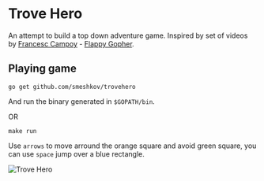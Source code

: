 # Trove Hero

An attempt to build a top down adventure game. 
Inspired by set of videos by [Francesc Campoy](https://campoy.cat/) - [Flappy Gopher](https://github.com/campoy/flappy-gopher).

## Playing game

```
go get github.com/smeshkov/trovehero
```
And run the binary generated in `$GOPATH/bin`.

OR

`make run`

Use `arrows` to move arround the orange square and avoid green square, you can use `space` jump over a blue rectangle.

![Trove Hero](https://storage.googleapis.com/www.zoomio.org/trovehero.png)